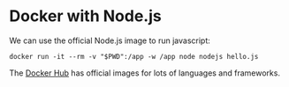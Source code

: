 # Docker with Node.js

We can use the official Node.js image to run javascript:

```
docker run -it --rm -v "$PWD":/app -w /app node nodejs hello.js
```

The [Docker Hub](https://hub.docker.com/) has official images for lots of languages and frameworks.
